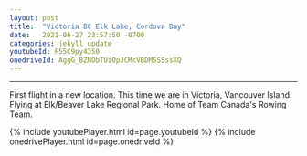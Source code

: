 ```yaml
---
layout: post
title:  "Victoria BC Elk Lake, Cordova Bay"
date:   2021-06-27 23:57:50 -0700
categories: jekyll update
youtubeId: F55C9py4350
onedriveId: AggG_BZNObTUiOpJCMcVBDMSSSssXQ
---
```

---
First flight in a new location. This time we are in Victoria, Vancouver Island. Flying at Elk/Beaver Lake Regional Park. Home of Team Canada's Rowing Team.

{% include youtubePlayer.html id=page.youtubeId %}
{% include onedrivePlayer.html id=page.onedriveId %}

